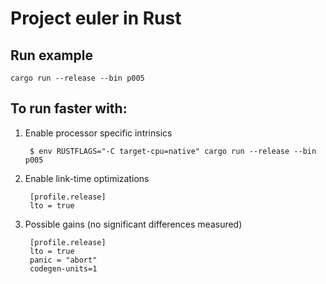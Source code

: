 # Project euler in Rust

## Run example

    cargo run --release --bin p005

## To run faster with:

1. Enable processor specific intrinsics

        $ env RUSTFLAGS="-C target-cpu=native" cargo run --release --bin p005

2. Enable link-time optimizations

        [profile.release]
        lto = true

3. Possible gains (no significant differences measured)

        [profile.release]
        lto = true
        panic = "abort"
        codegen-units=1